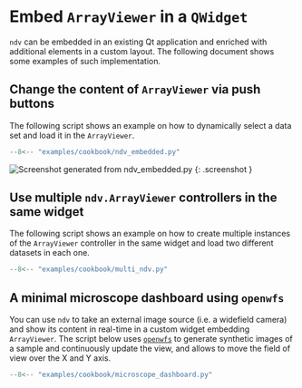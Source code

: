 # Embed `ArrayViewer` in a `QWidget`

`ndv` can be embedded in an existing Qt application and enriched with additional elements in a custom layout.
The following document shows some examples of such implementation.

## Change the content of `ArrayViewer` via push buttons

The following script shows an example on how to dynamically select a data set and load it in the `ArrayViewer`.

````python title="examples/cookbook/ndv_embedded.py"
--8<-- "examples/cookbook/ndv_embedded.py"
````

![Screenshot generated from ndv_embedded.py](../screenshots/cookbook/ndv_embedded.png) {: .screenshot }

## Use multiple `ndv.ArrayViewer` controllers in the same widget

The following script shows an example on how to create multiple instances of the `ArrayViewer` controller in the same widget and load two different datasets in each one.

````python title="examples/cookbook/multi_ndv.py"
--8<-- "examples/cookbook/multi_ndv.py"
````

## A minimal microscope dashboard using `openwfs`

You can use `ndv` to take an external image source (i.e. a widefield camera) and show its content in real-time in a custom widget embedding `ArrayViewer`.
The script below uses [`openwfs`](https://github.com/IvoVellekoop/openwfs) to generate synthetic images of a sample and continuously update the view, and allows to move the field of view over the X and Y axis.

````python title="examples/cookbook/microscope_dashboard.py"
--8<-- "examples/cookbook/microscope_dashboard.py"
````
